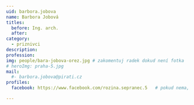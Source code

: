```yaml
---
uid: barbora.jobova
name: Barbora Jobová
titles:
  before: Ing. arch.
  after:
category:
  - priznivci
description: 
profession: 
img: people/bara-jobova-orez.jpg # zakomentuj radek dokud není fotka
# heroImg: praha-5.jpg
mail:
  #- barbora.jobova@pirati.cz
profiles:
  facebook: https://www.facebook.com/rozina.sepranec.5   # pokud nema, staci smazat tuto radku

---
```

